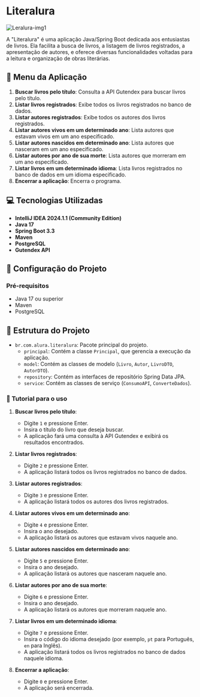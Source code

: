 # Literalura

![Leralura-img1](https://github.com/fabriciooliv/Literalura--ONE-Alura/assets/146496164/39b59d3a-ae10-462a-9588-a51516f62d13)

A "Literalura" é uma aplicação Java/Spring Boot dedicada aos entusiastas de livros. Ela facilita a busca de livros, a listagem de livros registrados, a apresentação de autores, e oferece diversas funcionalidades voltadas para a leitura e organização de obras literárias.

## 📘 Menu da Aplicação

1. **Buscar livros pelo título**: Consulta a API Gutendex para buscar livros pelo título.
2. **Listar livros registrados**: Exibe todos os livros registrados no banco de dados.
3. **Listar autores registrados**: Exibe todos os autores dos livros registrados.
4. **Listar autores vivos em um determinado ano**: Lista autores que estavam vivos em um ano especificado.
5. **Listar autores nascidos em determinado ano**: Lista autores que nasceram em um ano especificado.
6. **Listar autores por ano de sua morte**: Lista autores que morreram em um ano especificado.
7. **Listar livros em um determinado idioma**: Lista livros registrados no banco de dados em um idioma especificado.
8. **Encerrar a aplicação**: Encerra o programa.

## 💻 Tecnologias Utilizadas

- **IntelliJ IDEA 2024.1.1 (Community Edition)**
- **Java 17**
- **Spring Boot 3.3**
- **Maven**
- **PostgreSQL**
- **Gutendex API**

## 🔨 Configuração do Projeto

### Pré-requisitos

- Java 17 ou superior
- Maven
- PostgreSQL

## 🌁 Estrutura do Projeto

- `br.com.alura.literalura`: Pacote principal do projeto.
  - `principal`: Contém a classe `Principal`, que gerencia a execução da aplicação.
  - `model`: Contém as classes de modelo (`Livro`, `Autor`, `LivroDTO`, `AutorDTO`).
  - `repository`: Contém as interfaces de repositório Spring Data JPA.
  - `service`: Contém as classes de serviço (`ConsumoAPI`, `ConverteDados`).


### 📕 Tutorial para o uso

1. **Buscar livros pelo título**:
   - Digite `1` e pressione Enter.
   - Insira o título do livro que deseja buscar.
   - A aplicação fará uma consulta à API Gutendex e exibirá os resultados encontrados.

2. **Listar livros registrados**:
   - Digite `2` e pressione Enter.
   - A aplicação listará todos os livros registrados no banco de dados.

3. **Listar autores registrados**:
   - Digite `3` e pressione Enter.
   - A aplicação listará todos os autores dos livros registrados.

4. **Listar autores vivos em um determinado ano**:
   - Digite `4` e pressione Enter.
   - Insira o ano desejado.
   - A aplicação listará os autores que estavam vivos naquele ano.

5. **Listar autores nascidos em determinado ano**:
   - Digite `5` e pressione Enter.
   - Insira o ano desejado.
   - A aplicação listará os autores que nasceram naquele ano.

6. **Listar autores por ano de sua morte**:
   - Digite `6` e pressione Enter.
   - Insira o ano desejado.
   - A aplicação listará os autores que morreram naquele ano.

7. **Listar livros em um determinado idioma**:
   - Digite `7` e pressione Enter.
   - Insira o código do idioma desejado (por exemplo, `pt` para Português, `en` para Inglês).
   - A aplicação listará todos os livros registrados no banco de dados naquele idioma.
8. **Encerrar a aplicação**:
   - Digite `0` e pressione Enter.
   - A aplicação será encerrada.



